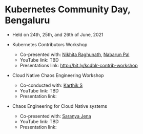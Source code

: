 # Kubernetes Community Day, Bengaluru

- Held on 24th, 25th, and 26th of June, 2021

- Kubernetes Contributors Workshop

  - Co-presented with: [Nikhita Raghunath](https://github.com/nikhita), [Nabarun Pal](https://github.com/palnabarun)
  - YouTube link: TBD
  - Presentations link: http://bit.ly/kcdblr-contrib-workshop

- Cloud Native Chaos Engineering Workshop

  - Co-conducted with: [Karthik S](https://github.com/ksatchit)
  - YouTube link: TBD
  - Presentation link: 

- Chaos Engineering for Cloud Native systems

  - Co-presented with: [Saranya Jena](https://github.com/Saranya-jena)
  - YouTube link: TBD
  - Presentation link: 
